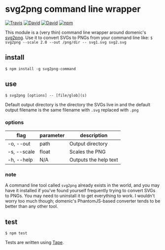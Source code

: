 # svg2png command line wrapper
 [![Travis](https://img.shields.io/travis/mcous/svg2png-command.svg?style=flat-square)](https://travis-ci.org/mcous/svg2png-command)
 [![David](https://img.shields.io/david/mcous/svg2png-command.svg?style=flat-square)](https://david-dm.org/mcous/svg2png-command)
 [![David](https://img.shields.io/david/dev/mcous/svg2png-command.svg?style=flat-square)](https://david-dm.org/mcous/svg2png-command#info=devDependencies&view=table)
 [![npm](https://img.shields.io/npm/v/svg2png-command.svg?style=flat-square)](https://www.npmjs.com/package/svg2png-command)

This module is a (very thin) command line wrapper around domenic's [svg2png](https://github.com/domenic/svg2png). Use it to convert SVGs to PNGs from your command line like: `$ svg2png --scale 2.0 --out /png/dir -- svg1.svg svg2.svg`

## install

`$ npm install -g svg2png-command`

## use

`$ svg2png [options] -- [file/glob](s)`

Default output directory is the directory the SVGs live in and the default output filename is the same filename with `.svg` replaced with `.png`

### options

flag        | parameter | description
------------|-----------|-------------
-o, --out   | path      | Output directory
-s, --scale | float     | Scales the PNG
-h, --help  | N/A       | Outputs the help text

### note

A command line tool called `svg2png` already exists in the world, and you may have it installed if you've found yourself frequently trying to convert SVGs to PNGs. You may need to uninstall it to get everything to work. I wouldn't worry too much though; domenic's PhantomJS-based converter tends to be better than any other tool.

## test

`$ npm test`

Tests are written using [Tape](https://github.com/substack/tape).
